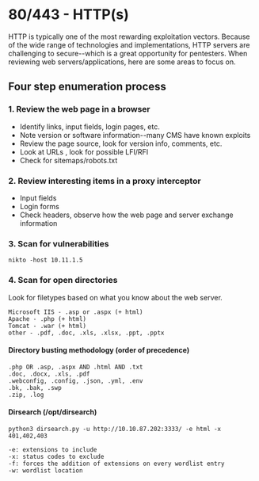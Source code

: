 # 80/443 - HTTP\(s\)

HTTP is typically one of the most rewarding exploitation vectors.  Because of the wide range of technologies and implementations, HTTP servers are challenging to secure--which is a great opportunity for pentesters.  When reviewing web servers/applications, here are some areas to focus on.

## Four step enumeration process

### 1. Review the web page in a browser

* Identify links, input fields, login pages, etc.
* Note version or software information--many CMS have known exploits
* Review the page source, look for version info, comments, etc.
* Look at URLs , look for possible LFI/RFI
* Check for sitemaps/robots.txt

### 2. Review interesting items in a proxy interceptor

* Input fields
* Login forms
* Check headers, observe how the web page and server exchange information 

### 3. Scan for vulnerabilities

```text
nikto -host 10.11.1.5
```

### 4. Scan for open directories

Look for filetypes based on what you know about the web server. 

```text
Microsoft IIS - .asp or .aspx (+ html)
Apache - .php (+ html)
Tomcat - .war (+ html)
other - .pdf, .doc, .xls, .xlsx, .ppt, .pptx
```

#### Directory busting methodology \(order of precedence\)

```text
.php OR .asp, .aspx AND .html AND .txt
.doc, .docx, .xls, .pdf
.webconfig, .config, .json, .yml, .env
.bk, .bak, .swp
.zip, .log
```

#### Dirsearch  \(/opt/dirsearch\)

```text
python3 dirsearch.py -u http://10.10.87.202:3333/ -e html -x 401,402,403

-e: extensions to include
-x: status codes to exclude
-f: forces the addition of extensions on every wordlist entry
-w: wordlist location
```




